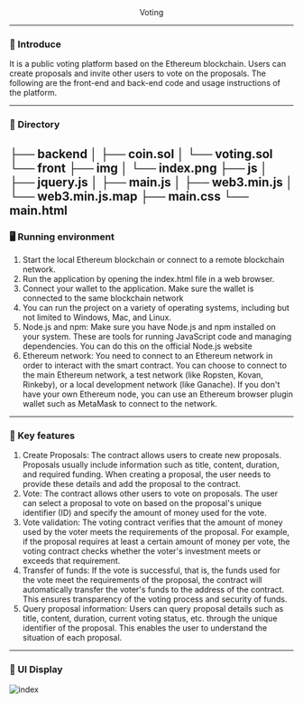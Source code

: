 <div  align="center">
Voting
</div>

---

### 📝 Introduce

It is a public voting platform based on the Ethereum blockchain. Users can create proposals and invite other users to
vote on the proposals. The following are the front-end and back-end code and usage instructions of the platform.

---

### 🫧 Directory

├── backend
│ ├── coin.sol
│ └── voting.sol
└── front
├── img
│ └── index.png
├── js
│ ├── jquery.js
│ ├── main.js
│ ├── web3.min.js
│ └── web3.min.js.map
├── main.css
└── main.html
---

### 🖥 Running environment

1. Start the local Ethereum blockchain or connect to a remote blockchain network.
2. Run the application by opening the index.html file in a web browser.
3. Connect your wallet to the application. Make sure the wallet is connected to the same blockchain network
4. You can run the project on a variety of operating systems, including but not limited to Windows, Mac, and Linux.
5. Node.js and npm: Make sure you have Node.js and npm installed on your system. These are tools for running JavaScript
   code and managing dependencies. You can do this on the official Node.js website
6. Ethereum network: You need to connect to an Ethereum network in order to interact with the smart contract. You can
   choose to connect to the main Ethereum network, a test network (like Ropsten, Kovan, Rinkeby), or a local development
   network (like Ganache). If you don't have your own Ethereum node, you can use an Ethereum browser plugin wallet such
   as MetaMask to connect to the network.

---

### 📲 Key features

1. Create Proposals: The contract allows users to create new proposals. Proposals usually include information such as
   title, content, duration, and required funding. When creating a proposal, the user needs to provide these details and
   add the proposal to the contract.
2. Vote: The contract allows other users to vote on proposals. The user can select a proposal to vote on based on the
   proposal's unique identifier (ID) and specify the amount of money used for the vote.
3. Vote validation: The voting contract verifies that the amount of money used by the voter meets the requirements of
   the proposal. For example, if the proposal requires at least a certain amount of money per vote, the voting contract
   checks whether the voter's investment meets or exceeds that requirement.
4. Transfer of funds: If the vote is successful, that is, the funds used for the vote meet the requirements of the
   proposal, the contract will automatically transfer the voter's funds to the address of the contract. This ensures
   transparency of the voting process and security of funds.
5. Query proposal information: Users can query proposal details such as title, content, duration, current voting status,
   etc. through the unique identifier of the proposal. This enables the user to understand the situation of each
   proposal.

---

### 📖 UI Display
![index]()

